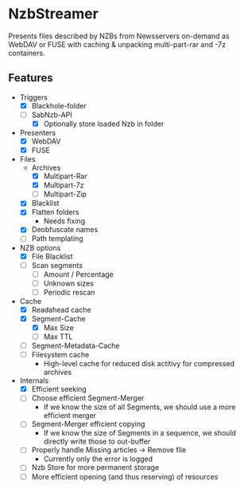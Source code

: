 # NzbStreamer

Presents files described by NZBs from Newsservers on-demand as WebDAV or FUSE with caching & unpacking multi-part-rar and -7z containers.


## Features

-   Triggers
    -   [x] Blackhole-folder
    -   [ ] SabNzb-API
        -   [x] Optionally store loaded Nzb in folder
-   Presenters
    -   [x] WebDAV
    -   [x] FUSE
-   Files
    -   Archives
        -   [x] Multipart-Rar
        -   [x] Multipart-7z
        -   [ ] Multipart-Zip
    -   [x] Blacklist
    -   [x] Flatten folders
        -   Needs fixing
    -   [x] Deobfuscate names
    -   [ ] Path templating
-   NZB options
    -   [x] File Blacklist
    -   [ ] Scan segments
        -   [ ] Amount / Percentage
        -   [ ] Unknown sizes
        -   [ ] Periodic rescan
-   Cache
    -   [x] Readahead cache
    -   [x] Segment-Cache
        -   [x] Max Size
        -   [ ] Max TTL
    -   [ ] Segment-Metadata-Cache
    -   [ ] Filesystem cache
        -   High-level cache for reduced disk actitivy for compressed archives
-   Internals
    -   [x] Efficient seeking
    -   [ ] Choose efficient Segment-Merger
        -   If we know the size of all Segments, we should use a more efficient merger
    -   [ ] Segment-Merger efficient copying
        -   If we know the size of Segments in a sequence, we should directly write those to out-buffer
    -   [ ] Properly handle Missing articles -> Remove file
        -   Currently only the error is logged
    -   [ ] Nzb Store for more permanent storage
    -   [ ] More efficient opening (and thus reserving) of resources
